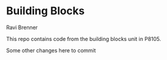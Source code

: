# Building Blocks
Ravi Brenner

This repo contains code from the building blocks unit in P8105.

Some other changes here to commit